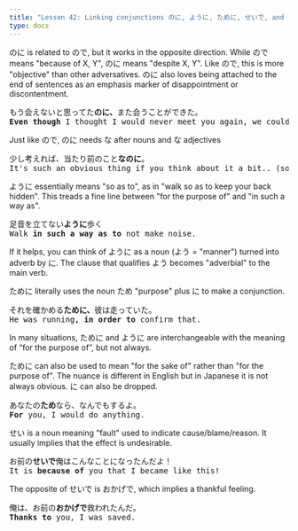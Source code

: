 ```yaml
---
title: "Lesson 42: Linking conjunctions のに, ように, ために, せいで, and おかげで"
type: docs
---
```



のに is related to ので, but it works in the opposite direction. While ので means "because of X, Y", のに means "despite X, Y". Like ので, this is more "objective" than other adversatives. のに also loves being attached to the end of sentences as an emphasis marker of disappointment or discontentment.

<pre>
もう会えないと思ってた<b>のに、</b>また会うことができた。
<b>Even though</b> I thought I would never meet you again, we could meet again.
</pre>

Just like ので, のに needs な after nouns and な adjectives

<pre>
少し考えれば、当たり前のこと<b>なのに</b>。
It's such an obvious thing if you think about it a bit.. (sounds disappointed)
</pre>

ように essentially means "so as to", as in "walk so as to keep your back hidden". This treads a fine line between "for the purpose of" and "in such a way as".

<pre>
足音を立てない<b>ように</b>歩く
Walk <b>in such a way as to</b> not make noise.
</pre>

If it helps, you can think of ように as a noun (よう = "manner") turned into adverb by に. The clause that qualifies よう becomes "adverbial" to the main verb.

ために literally uses the noun ため "purpose" plus に to make a conjunction.

<pre>
それを確かめる<b>ために、</b>彼は走っていた。  
He was running<b>, in order to</b> confirm that. 
</pre>

In many situations, ために and ように are interchangeable with the meaning of “for the purpose of”, but not always.

ために can also be used to mean "for the sake of" rather than "for the purpose of". The nuance is different in English but in Japanese it is not always obvious. に can also be dropped.

<pre>
あなたの<b>ため</b>なら、なんでもするよ。
<b>For</b> you, I would do anything.
</pre>

せい is a noun meaning "fault" used to indicate cause/blame/reason. It usually implies that the effect is undesirable.

<pre>
お前の<b>せいで</b>俺はこんなことになったんだよ！
It is <b>because of</b> you that I became like this!
</pre>

The opposite of せいで is おかげで, which implies a thankful feeling.

<pre>
俺は、お前の<b>おかげで</b>救われたんだ。
<b>Thanks to</b> you, I was saved.
</pre>
